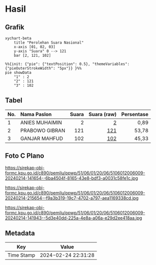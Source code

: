 # Hasil

## Grafik

```mermaid
xychart-beta
    title "Perolehan Suara Nasional"
    x-axis [01, 02, 03]
    y-axis "Suara" 0 --> 121
    bar [2, 121, 102]
```

```mermaid
%%{init: {"pie": {"textPosition": 0.5}, "themeVariables": {"pieOuterStrokeWidth": "5px"}} }%%
pie showData
    "1" : 2
    "2" : 121
    "3" : 102
```

## Tabel

| No. | Nama Paslon    | Suara | Suara (raw) | Persentase |
|:--- |:-------------- | -----:| -----------:| ----------:|
| 1   | ANIES MUHAIMIN | 2     | [2][p-1]    | 0,89       |
| 2   | PRABOWO GIBRAN | 121   | [121][p-2]  | 53,78      |
| 3   | GANJAR MAHFUD  | 102   | [102][p-3]  | 45,33      |


[p-1]: https://github.com/gigit-pemilu/pemilu-2024/blob/main/pilpres/hitung-suara/sub/51-bali/sub/06-bangli/sub/01-susut/sub/2006-penglumbaran/sub/009-tps/sub/paslon-1.txt
[p-2]: https://github.com/gigit-pemilu/pemilu-2024/blob/main/pilpres/hitung-suara/sub/51-bali/sub/06-bangli/sub/01-susut/sub/2006-penglumbaran/sub/009-tps/sub/paslon-2.txt
[p-3]: https://github.com/gigit-pemilu/pemilu-2024/blob/main/pilpres/hitung-suara/sub/51-bali/sub/06-bangli/sub/01-susut/sub/2006-penglumbaran/sub/009-tps/sub/paslon-3.txt

## Foto C Plano

https://sirekap-obj-formc.kpu.go.id/c890/pemilu/ppwp/51/06/01/20/06/5106012006009-20240214-141654--6ba4504f-8165-43e8-bdf3-a0031c58fe1c.jpg

https://sirekap-obj-formc.kpu.go.id/c890/pemilu/ppwp/51/06/01/20/06/5106012006009-20240214-215654--f9a3b319-19c7-4702-a797-aea1169338cd.jpg

https://sirekap-obj-formc.kpu.go.id/c890/pemilu/ppwp/51/06/01/20/06/5106012006009-20240214-141943--5d3e40dd-225a-4e8a-a06a-e29d2ee418aa.jpg


## Metadata

| Key        | Value               |
| ---------- | ------------------- |
| Time Stamp | 2024-02-24 22:31:28 |



